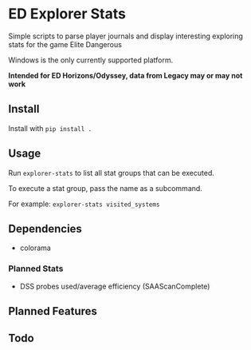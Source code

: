 # ED Explorer Stats

Simple scripts to parse player journals and display interesting exploring stats for the game Elite Dangerous

Windows is the only currently supported platform.

**Intended for ED Horizons/Odyssey, data from Legacy may or may not work**

## Install

Install with `pip install .`

## Usage

Run `explorer-stats` to list all stat groups that can be executed.

To execute a stat group, pass the name as a subcommand.

For example: `explorer-stats visited_systems`

## Dependencies

* colorama

### Planned Stats
* DSS probes used/average efficiency (SAAScanComplete)

## Planned Features

## Todo
